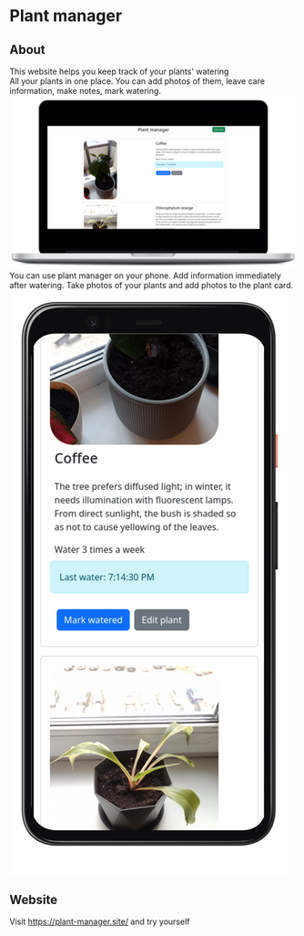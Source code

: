 # Plant manager  
## About
This website helps you keep track of your plants' watering  
All your plants in one place. You can add photos of them, leave care information, make notes, mark watering.
![Plant-manager laptop](src/public/images/laptop-screenshot-feed.png "Plant-manager")  
You can use plant manager on your phone. Add information immediately after watering. Take photos of your plants and add photos to the plant card.  
![Plant-manager phone](src/public/images/phone-screenshot-portrait.png "Plant-manager")
## Website
Visit https://plant-manager.site/ and try yourself
## 
